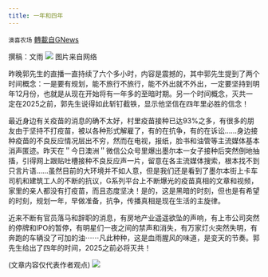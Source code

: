```yaml
---
title: 一年和四年
---
```

`澳喜农场` [轉載自GNews](https://gnews.org/zh-hans/1572565/)

撰稿：文雨
![](https://assets.gnews.org/wp-content/uploads/2021/10/一年.png)
图片来自网络

昨晚郭先生的直播一直持续了六个多小时，内容是震撼的，其中郭先生提到了两个时间概念：一是要有规划，能不旅行不旅行，能不外出就不外出，一定要坚持到明年12月份，也就是从现在开始将有一年多的至暗时期。另一个时间概念，灭共一定在2025之前，郭先生说得如此斩钉截铁，显示他坚信在四年里必胜的信念！

最近身边有关疫苗的消息的确不太好，村里疫苗接种已达93%之多，有很多的朋友由于坚持不打疫苗，被以各种形式解雇了，有的在抗争，有的在诉讼……身边接种疫苗的不良反应情况层出不穷，然而在电视，报纸，脸书和油管等主流媒体基本消声匿迹。昨天在＂今日澳洲＂微信公众号里爆出墨尔本一女子接种后突然倒地抽搐，引得网上跟贴吐槽接种不良反应声一片，留意在各主流媒体搜索，根本找不到只言片语……虽然目前的大环境并不如人意，但是我们还是看到了墨尔本街上卡车司机和建筑工人的不断的抗议，G系列平台上不断爆光的疫苗真相的文章和视频，家里的亲人都没有打疫苗，而且态度坚决！是的，这是黑暗的时刻，但也是有希望的时刻，规划一年，早做准备，抗争，传播真相是现在生活的主旋律。

近来不断有官员落马和辞职的消息，有房地产业遥遥欲坠的声响，有上市公司突然的停牌和IPO的暂停，有明星们一夜之间的禁声和消失，有万家灯火突然失明，有奔跑的车辆没了可加的油⋯⋯凡此种种，这是血雨腥风的味道，是变天的节奏。郭先生给出了四年的时间，2025之前必将灭共！

(文章内容仅代表作者观点)
![](https://assets.gnews.org/wp-content/uploads/2021/10/澳喜图标2-1.jpg)
